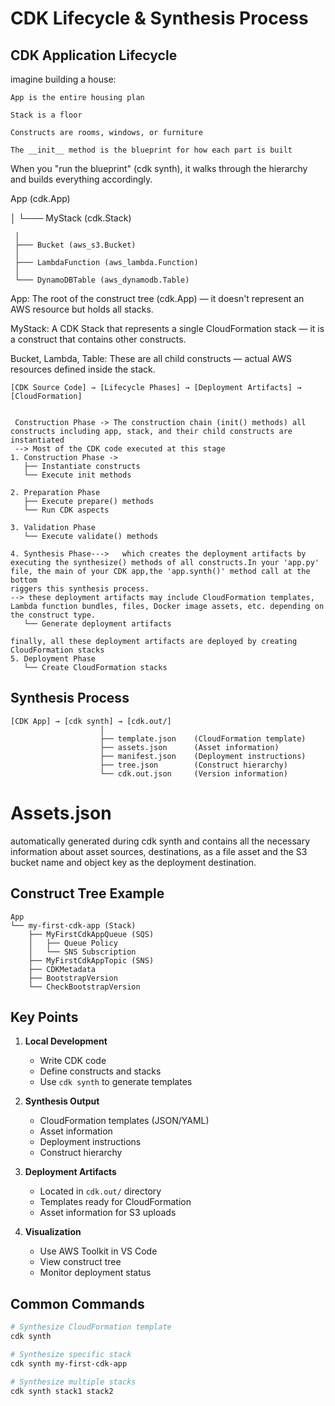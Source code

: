 # CDK Lifecycle & Synthesis Process

## CDK Application Lifecycle

imagine building a house:

    App is the entire housing plan

    Stack is a floor

    Constructs are rooms, windows, or furniture

    The __init__ method is the blueprint for how each part is built
    

When you "run the blueprint" (cdk synth), it walks through the hierarchy and builds everything accordingly.

App (cdk.App)

│
└─── MyStack (cdk.Stack)

     │
     ├─── Bucket (aws_s3.Bucket)
     │
     ├─── LambdaFunction (aws_lambda.Function)
     │
     └─── DynamoDBTable (aws_dynamodb.Table)

App: The root of the construct tree (cdk.App) — it doesn't represent an AWS resource but holds all stacks.

MyStack: A CDK Stack that represents a single CloudFormation stack — it is a construct that contains other constructs.

Bucket, Lambda, Table: These are all child constructs — actual AWS resources defined inside the stack.


```ascii
[CDK Source Code] → [Lifecycle Phases] → [Deployment Artifacts] → [CloudFormation]


 Construction Phase -> The construction chain (init() methods) all constructs including app, stack, and their child constructs are instantiated
 --> Most of the CDK code executed at this stage
1. Construction Phase ->
   ├── Instantiate constructs
   └── Execute init methods

2. Preparation Phase
   ├── Execute prepare() methods
   └── Run CDK aspects

3. Validation Phase
   └── Execute validate() methods

4. Synthesis Phase--->   which creates the deployment artifacts by executing the synthesize() methods of all constructs.In your 'app.py' file, the main of your CDK app,the 'app.synth()' method call at the bottom
riggers this synthesis process.
--> these deployment artifacts may include CloudFormation templates, Lambda function bundles, files, Docker image assets, etc. depending on the construct type.
   └── Generate deployment artifacts

finally, all these deployment artifacts are deployed by creating CloudFormation stacks
5. Deployment Phase
   └── Create CloudFormation stacks
```

## Synthesis Process

```ascii
[CDK App] → [cdk synth] → [cdk.out/]
                    │
                    ├── template.json    (CloudFormation template)
                    ├── assets.json      (Asset information)
                    ├── manifest.json    (Deployment instructions)
                    ├── tree.json        (Construct hierarchy)
                    └── cdk.out.json     (Version information)
```


Assets.json
==========
automatically generated during cdk synth and contains all the necessary information about asset sources, destinations,
as a file asset and the S3 bucket name and object key as the deployment destination.
## Construct Tree Example
```ascii
App
└── my-first-cdk-app (Stack)
    ├── MyFirstCdkAppQueue (SQS)
    │   ├── Queue Policy
    │   └── SNS Subscription
    ├── MyFirstCdkAppTopic (SNS)
    ├── CDKMetadata
    ├── BootstrapVersion
    └── CheckBootstrapVersion
```

## Key Points
1. **Local Development**
   - Write CDK code
   - Define constructs and stacks
   - Use `cdk synth` to generate templates

2. **Synthesis Output**
   - CloudFormation templates (JSON/YAML)
   - Asset information
   - Deployment instructions
   - Construct hierarchy

3. **Deployment Artifacts**
   - Located in `cdk.out/` directory
   - Templates ready for CloudFormation
   - Asset information for S3 uploads

4. **Visualization**
   - Use AWS Toolkit in VS Code
   - View construct tree
   - Monitor deployment status

## Common Commands
```bash
# Synthesize CloudFormation template
cdk synth

# Synthesize specific stack
cdk synth my-first-cdk-app

# Synthesize multiple stacks
cdk synth stack1 stack2
``` 
